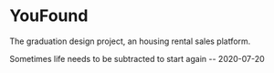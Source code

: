 # YouFound
The graduation design project, an housing rental sales platform.

Sometimes life needs to be subtracted to start again -- 2020-07-20